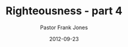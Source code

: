 ---
lunr: "true"
title: "Righteousness - part 4"
author: "Pastor Frank Jones"
postDate: "09-23-2012"
date: 2012-09-23
category: "sermons"
slug: "2012/09/09232012_ffc"
icon: microphone
audioLink: "09232012_ffc"
tags: [righteousness]
mp3: "09232012_ffc/09232012.mp3"
ogg: "09232012_ffc/09232012.ogg"
linkurl: "https://archive.org/download/09232012_ffc/09232012_ffc_files.xml"
ipath: "https://archive.org/download/09232012_ffc/09232012.mp3"
layout: sermon.html
---